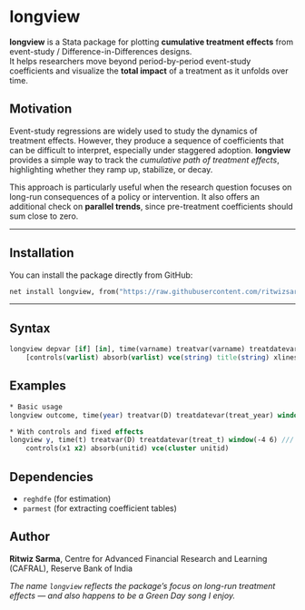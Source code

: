 # longview

**longview** is a Stata package for plotting **cumulative treatment effects** from event-study / Difference-in-Differences designs.  
It helps researchers move beyond period-by-period event-study coefficients and visualize the **total impact** of a treatment as it unfolds over time.


## Motivation

Event-study regressions are widely used to study the dynamics of treatment effects. However, they produce a sequence of coefficients that can be difficult to interpret, especially under staggered adoption. **longview** provides a simple way to track the *cumulative path of treatment effects*, highlighting whether they ramp up, stabilize, or decay.

This approach is particularly useful when the research question focuses on long-run consequences of a policy or intervention. It also offers an additional check on **parallel trends**, since pre-treatment coefficients should sum close to zero.

---

## Installation

You can install the package directly from GitHub:

```stata
net install longview, from("https://raw.githubusercontent.com/ritwizsarma/longview-stata/main/")
```

---

## Syntax

```stata
longview depvar [if] [in], time(varname) treatvar(varname) treatdatevar(varname) window(# #) ///
    [controls(varlist) absorb(varlist) vce(string) title(string) xlines(numlist) save(filename)]
```

## Examples

```stata
* Basic usage
longview outcome, time(year) treatvar(D) treatdatevar(treat_year) window(-5 5)

* With controls and fixed effects
longview y, time(t) treatvar(D) treatdatevar(treat_t) window(-4 6) ///
    controls(x1 x2) absorb(unitid) vce(cluster unitid)
```

## Dependencies

- `reghdfe` (for estimation)
- `parmest` (for extracting coefficient tables)

## Author

**Ritwiz Sarma**, Centre for Advanced Financial Research and Learning (CAFRAL), Reserve Bank of India

*The name `longview` reflects the package’s focus on long-run treatment effects — and also happens to be a Green Day song I enjoy.*

